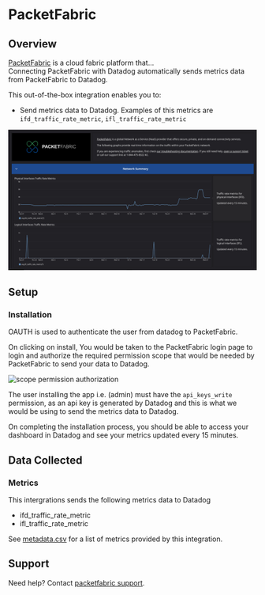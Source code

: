 # PacketFabric

## Overview

[PacketFabric][1] is a cloud fabric platform that...  
Connecting PacketFabric with Datadog automatically sends metrics data from PacketFabric to Datadog.  

This out-of-the-box integration enables you to:
- Send metrics data to Datadog. Examples of this metrics are `ifd_traffic_rate_metric`, `ifl_traffic_rate_metric`

![metrics dashboard][2]

## Setup

### Installation

OAUTH is used to authenticate the user from datadog to PacketFabric.

On clicking on install, You would be taken to the PacketFabric login page to login and authorize the required permission scope that would be needed by PacketFabric to send your data to Datadog.

![scope permission authorization][3]

The user installing the app i.e. (admin) must have the `api_keys_write` permission, as an api key is generated by Datadog and this is what we would be using to send the metrics data to Datadog.

On completing the installation process, you should be able to access your dashboard in Datadog and see your metrics updated every 15 minutes. 

## Data Collected

### Metrics
This intergrations sends the following metrics data to Datadog
- ifd_traffic_rate_metric
- ifl_traffic_rate_metric

See [metadata.csv][4] for a list of metrics provided by this integration.


## Support

Need help? Contact [packetfabric support](mailto:support@packetfabric.com).

[1]: https://packetfabric.com
[2]: https://raw.githubusercontent.com/DataDog/integrations-extras/master/packetfabric/images/metrics_dashboard.png
[3]: https://raw.githubusercontent.com/DataDog/integrations-extras/master/packetfabric/images/scope_permission.png
[4]: https://github.com/DataDog/integrations-extras/blob/master/packetfabric/metadata.csv
